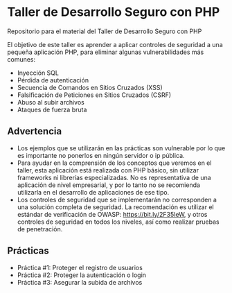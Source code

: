 # Taller de Desarrollo Seguro con PHP
Repositorio para el material del Taller de Desarrollo Seguro con PHP

El objetivo de este taller es aprender a aplicar controles de seguridad a una pequeña aplicación PHP, para eliminar algunas vulnerabilidades más comunes:
* Inyección SQL
* Pérdida de autenticación
* Secuencia de Comandos en Sitios Cruzados (XSS)
* Falsificación de Peticiones en Sitios Cruzados (CSRF)
* Abuso al subir archivos
* Ataques de fuerza bruta

## Advertencia

* Los ejemplos que se utilizarán en las prácticas son vulnerable por lo que es importante no ponerlos en ningún servidor o ip pública.
* Para ayudar en la comprensión de los conceptos que veremos en el taller, esta aplicación está realizada con PHP básico, sin utilizar frameworks ni librerías especializadas. No es representativa de una aplicación de nivel empresarial, y por lo tanto no se recomienda utilizarla en el desarrollo de aplicaciones de ese tipo.
* Los controles de seguridad que se implementarán no corresponden a una solución completa de seguridad. La recomendación es utilizar el estándar de verificación de OWASP: https://bit.ly/2F35IeW, y otros controles de seguridad en todos los niveles, así como realizar pruebas de penetración.

## Prácticas

* Práctica #1: Proteger el registro de usuarios
* Práctica #2: Proteger la autenticación o login
* Práctica #3: Asegurar la subida de archivos
